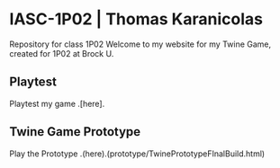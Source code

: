 # IASC-1P02 | Thomas Karanicolas
Repository for class 1P02
Welcome to my website for my Twine Game, created for 1P02 at Brock U.

## Playtest

Playtest my game .[here].

## Twine Game Prototype

Play the Prototype .(here).(prototype/TwinePrototypeFInalBuild.html)
